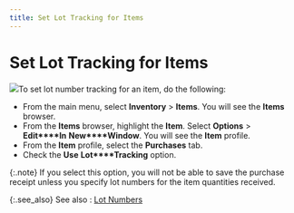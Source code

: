 ```yaml
---
title: Set Lot Tracking for Items
---
```


# Set Lot Tracking for Items


![]({{site.pp_baseurl}}/img/steps.gif)To set lot number tracking for an item, do  the following:

- From the main  menu, select **Inventory** > **Items**. You will see the **Items**  browser.
- From the **Items** browser, highlight the **Item**.  Select **Options** > **Edit****In** **New****Window**. You will see the **Item** profile.
- From the **Item** profile, select the **Purchases** tab.
- Check the **Use** **Lot****Tracking** option.



{:.note}
If you select this option, you will not be  able to save the purchase receipt unless you specify lot numbers for the  item quantities received.


{:.see_also}
See also
: [Lot  Numbers]({{site.pp_baseurl}}/purc-proc/prs/pr-processes/qty-rcvd/lot-trk/lot_numbers_content_purchase_receipts_purhcase_contents.html)
